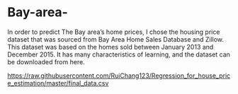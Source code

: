 # Bay-area-

In order to predict The Bay area’s home prices, I chose the housing price dataset that was sourced from Bay Area Home Sales Database and Zillow. This dataset was based on the homes sold between January 2013 and December 2015. It has many characteristics of learning, and the dataset can be downloaded from here.

https://raw.githubusercontent.com/RuiChang123/Regression_for_house_price_estimation/master/final_data.csv
